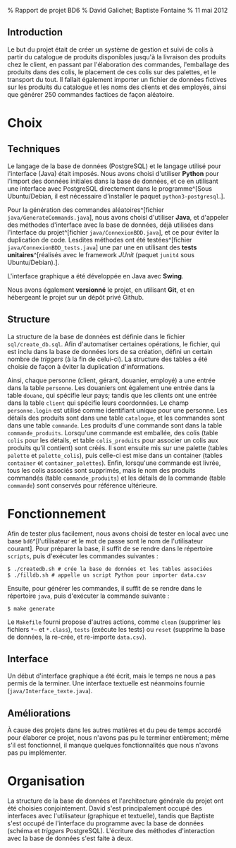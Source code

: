 % Rapport de projet BD6
% David Galichet; Baptiste Fontaine
% 11 mai 2012

Introduction
------------

Le but du projet était de créer un système de gestion et suivi de colis à partir
du catalogue de produits disponibles jusqu'à la livraison des produits chez le
client, en passant par l'élaboration des commandes, l'emballage des produits
dans des colis, le placement de ces colis sur des palettes, et le transport du
tout.
Il fallait également importer un fichier de données fictives sur les produits du
catalogue et les noms des clients et des employés, ainsi que générer 250
commandes factices de façon aléatoire.

Choix
=====

Techniques
----------

Le langage de la base de données (PostgreSQL) et le langage utilisé pour
l'interface (Java) était imposés. Nous avons choisi d'utiliser **Python** pour
l'import des données initiales dans la base de données, et ce en utilisant
une interface avec PostgreSQL directement dans le programme^[Sous Ubuntu/Debian,
il est nécessaire d'installer le paquet `python3-postgresql`.].

Pour la génération des commandes aléatoires^[fichier
`java/GenerateCommands.java`], nous avons choisi d'utiliser
**Java**, et d'appeler des méthodes d'interface avec la base de données, déjà
utilisées dans l'interface du projet^[fichier `java/ConnexionBDD.java`], et ce
pour éviter la duplication de code. Lesdites méthodes ont été
testées^[fichier `java/ConnexionBDD_tests.java`] une par une en utilisant des
**tests unitaires**^[réalisés avec le framework *JUnit* (paquet `junit4` sous
Ubuntu/Debian).].

L'interface graphique a été développée en Java avec **Swing**.

Nous avons également **versionné** le projet, en utilisant **Git**, et en hébergeant
le projet sur un dépôt privé Github. 

Structure
---------

La structure de la base de données est définie dans le fichier
`sql/create_db.sql`. Afin d'automatiser certaines opérations, le fichier, qui
est inclu dans la base de données lors de sa création, défini un certain nombre
de *triggers* (à la fin de celui-ci). La structure des tables a été choisie de
façon à éviter la duplication d'informations.

Ainsi, chaque personne (client,
gérant, douanier, employé) a une entrée dans la table `personne`. Les douaniers
ont également une entrée dans la table `douane`, qui spécifie leur pays; tandis
que les clients ont une entrée dans la table `client` qui spécifie leurs
coordonnées. Le champ `personne.login` est utilisé comme identifiant unique pour
une personne. Les détails des produits sont dans une table `catalogue`, et les
commandes sont dans une table `commande`. Les produits d'une commande sont dans
la table `commande_produits`. Lorsqu'une commande est emballée, des colis (table
`colis` pour les détails, et table `colis_produits` pour associer un colis aux
produits qu'il contient) sont créés. Il sont ensuite mis sur une palette (tables
`palette` et `palette_colis`), puis celle-ci est mise dans un container (tables
`container` et `container_palettes`). Enfin, lorsqu'une commande est livrée,
tous les colis associés sont supprimés, mais le nom des produits commandés
(table `commande_produits`) et les détails de la commande (table `commande`)
sont conservés pour référence ultérieure.

Fonctionnement
==============

Afin de tester plus facilement, nous avons choisi de tester en local avec une
base `bd6`^[l'utilisateur et le mot de passe sont le nom de l'utilisateur
courant]. Pour préparer la base, il suffit de se rendre dans le répertoire
`scripts`, puis d'exécuter les commandes suivantes :

    $ ./createdb.sh # crée la base de données et les tables associées
    $ ./filldb.sh # appelle un script Python pour importer data.csv

Ensuite, pour générer les commandes, il suffit de se rendre dans le répertoire
`java`, puis d'exécuter la commande suivante :

    $ make generate

Le `Makefile` fourni propose d'autres actions, comme `clean` (supprimer les
fichiers `*~` et `*.class`), `tests` (exécute les tests) ou `reset` (supprime la
base de données, la re-crée, et re-importe `data.csv`).

Interface
---------

Un début d'interface graphique a été écrit, mais le temps ne nous a pas permis
de la terminer. Une interface textuelle est néanmoins fournie
(`java/Interface_texte.java`).

Améliorations
-------------

À cause des projets dans les autres matières et du peu de temps accordé pour
élaborer ce projet, nous n'avons pas pu le terminer entièrement; même s'il est
fonctionnel, il manque quelques fonctionnalités que nous n'avons pas pu
implémenter.

Organisation
============

La structure de la base de données et l'architecture générale du projet ont été
choisies conjointement. David s'est principalement occupé des interfaces avec
l'utilisateur (graphique et textuelle), tandis que Baptiste s'est occupé de
l'interface du programme avec la base de données (schéma et *triggers* PostgreSQL). L'écriture des méthodes d'interaction avec la base de données s'est faite à deux.
